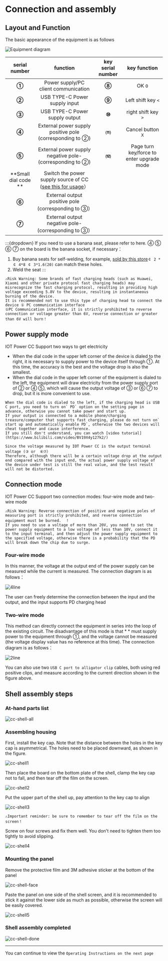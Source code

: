 # Connection and assembly

## Layout and Function

The basic appearance of the equipment is as follows

![Equipment diagram](img/font.jpg)

|serial number | function | key serial number | key function|
|:-:|:-:|:-:|:-:|
|**①**|Power supply/PC client communication | **⑧** | OK `O`|
|**②**|USB TYPE-C Power supply input | **⑨** | Left shift key `<`|
|**③**|USB TYPE-C Power supply output | **⑩** | right shift key `>`|
|**④**|External power supply positive pole (corresponding to ②) | **⑾** | Cancel button `X`|
|**⑤**|External power supply negative pole-(corresponding to ②) | **⑿** | Page turn key/force to enter upgrade mode|
|**Small dial code **| Switch the power supply source of CC ([see this for usage](https://openluat.github.io/luatos-wiki-en/iotpower/cc/parts.html#id3)）||
|**⑥**|External output positive pole (corresponding to ③）||
|**⑦**|External output negative pole-(corresponding to ③）||

:::{dropdown} If you need to use a banana seat, please refer to here.
④ ⑤ ⑥ ⑦ on the board is the banana socket, if necessary：

1. Buy banana seats for self-welding, for example, [sold by this store](https://item.taobao.com/item.htm?id=680807959486)`￠ 2 * ￠ 4*8 ￠ 3*1.6(20)` can match these holes.
2. Weld the seat
:::

```{warning}
⚠Risk Warning: Some brands of fast charging heads (such as Huawei, Xiaomi and other private protocol fast charging heads) may misrecognize the fast charging protocol, resulting in providing high voltage exceeding 5.8V to the device, resulting in instantaneous burning of the device.  
It is recommended not to use this type of charging head to connect the device ① PC communication interface  
①PC Communication interface, it is strictly prohibited to reverse connection or voltage greater than 6V, reverse connection or greater than 6V will burn！
```

## Power supply mode

IOT Power CC Support two ways to get electricity

- When the dial code in the upper left corner of the device is dialed to the right, it is necessary to supply power to the device itself through ①. At this time, the accuracy is the best and the voltage drop is also the smallest.
- When the dial code in the upper left corner of the equipment is dialed to the left, the equipment will draw electricity from the power supply port of ② or ④ ⑤, which will cause the output voltage of ③ or ⑥ ⑦ to drop, but it is more convenient to use.

```{warning}
When the dial code is dialed to the left, if the charging head is USB C port, you need to turn on` PD` option on the setting page in advance, otherwise you cannot take power and start up.  
If your output is connected to a mobile phone/charging treasure/computer that supports fast charging, please do not turn on` start up and automatically enable PD`, otherwise the two devices will cheat together and cause interference.  
If you still don't understand, you can watch [video tutorial](https://www.bilibili.com/video/BV19X4y127k2/)
```

```{note}
Since the voltage measured by IOT Power CC is the output terminal voltage (③ or  ⑥⑦）
Therefore, although there will be a certain voltage drop at the output end compared with the input end, the actual power supply voltage of the device under test is still the real value, and the test result will not be distorted.
```

## Connection mode

IOT Power CC Support two connection modes: four-wire mode and two-wire mode

```{warning}
⚠Risk Warning: Reverse connection of positive and negative poles of measuring port is strictly prohibited, and reverse connection equipment must be burned.  ！
If you need to use a voltage of more than 20V, you need to set the power supply equipment to a low voltage of less than 10V, connect it to the input terminal, and then adjust the power supply equipment to the specified voltage, otherwise there is a probability that the PD will break down the chip due to surge.
```

### Four-wire mode

In this manner, the voltage at the output end of the power supply can be measured while the current is measured. The connection diagram is as follows：

![4line](img/4line.png)

The user can freely determine the connection between the input and the output, and the input supports PD charging head

### Two-wire mode

This method can directly connect the equipment in series into the loop of the existing circuit. The disadvantage of this mode is that * * must supply power to the equipment through ①, and the voltage cannot be measured (the voltage display value has no reference at this time). The connection diagram is as follows：

![2line](img/2line.png)

You can also use two `USB C port to alligator clip` cables, both using red positive clips, and measure according to the current direction shown in the figure above.

## Shell assembly steps

### At-hand parts list

![cc-shell-all](img/cc-shell-all.png)

### Assembling housing

First, install the key cap. Note that the distance between the holes in the key cap is asymmetrical. The holes need to be placed downward, as shown in the figure.

![cc-shell1](img/cc-shell1.png)

Then place the board on the bottom plate of the shell, clamp the key cap not to fall, and then tear off the film on the screen.

![cc-shell2](img/cc-shell2.jpg)

Put the upper part of the shell up, pay attention to the key cap to align

![cc-shell3](img/cc-shell3.jpg)

```{warning}
⚠Important reminder: be sure to remember to tear off the film on the screen！
```

Screw on four screws and fix them well. You don't need to tighten them too tightly to avoid slipping.

![cc-shell4](img/cc-shell4.jpg)

### Mounting the panel

Remove the protective film and 3M adhesive sticker at the bottom of the panel

![cc-shell-face](img/cc-shell-face.jpg)

Paste the panel on one side of the shell screen, and it is recommended to stick it against the lower side as much as possible, otherwise the screen will be easily covered.

![cc-shell5](img/cc-shell5.jpg)

### Shell assembly completed

![cc-shell-done](img/cc-shell-done.jpg)

---

You can continue to view the `Operating Instructions on the next page`

<script>
if (navigator.language.indexOf("CN") < 0 && confirm ("Are you want to switch to English version of this page?")) {
    window.location.href = "parts-en.html";
}
</script>
